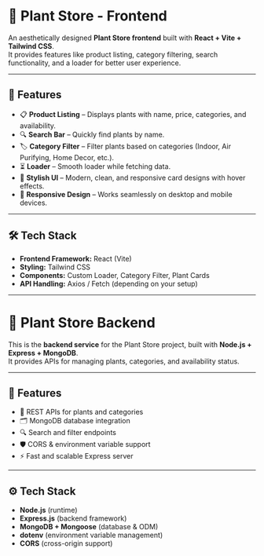 # 🌱 Plant Store - Frontend

An aesthetically designed **Plant Store frontend** built with **React + Vite + Tailwind CSS**.  
It provides features like product listing, category filtering, search functionality, and a loader for better user experience.  

---

## 🚀 Features

- 📋 **Product Listing** – Displays plants with name, price, categories, and availability.  
- 🔍 **Search Bar** – Quickly find plants by name.  
- 🏷️ **Category Filter** – Filter plants based on categories (Indoor, Air Purifying, Home Decor, etc.).  
- ⏳ **Loader** – Smooth loader while fetching data.  
- 🎨 **Stylish UI** – Modern, clean, and responsive card designs with hover effects.  
- 📱 **Responsive Design** – Works seamlessly on desktop and mobile devices.  

---

## 🛠️ Tech Stack

- **Frontend Framework:** React (Vite)  
- **Styling:** Tailwind CSS  
- **Components:** Custom Loader, Category Filter, Plant Cards  
- **API Handling:** Axios / Fetch (depending on your setup)  

---

# 🌱 Plant Store Backend

This is the **backend service** for the Plant Store project, built with **Node.js + Express + MongoDB**.  
It provides APIs for managing plants, categories, and availability status.  

---

## 🚀 Features
- 🌿 REST APIs for plants and categories  
- 🗂️ MongoDB database integration  
- 🔍 Search and filter endpoints  
- 🛡️ CORS & environment variable support  
- ⚡ Fast and scalable Express server  

---

## ⚙️ Tech Stack
- **Node.js** (runtime)  
- **Express.js** (backend framework)  
- **MongoDB + Mongoose** (database & ODM)  
- **dotenv** (environment variable management)  
- **CORS** (cross-origin support)  


